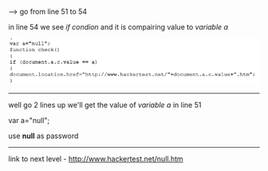 --> go from line 51 to 54
  
in line 54 we see *if condion*
 and it is compairing value to *variable a*

 ![level1.1](https://github.com/enigmaOfficial/Hackertest.net-Ctfs/blob/master/Level%201/level1.1.PNG)

-----------------------------------------------------------------------------------------------
well go 2 lines up we'll get the value of *variable a* in line 51

var a="null";

use ****null**** as password

--------------------------------------------------------------------------------------------------------------------------------------------------------
link to next level  - http://www.hackertest.net/null.htm